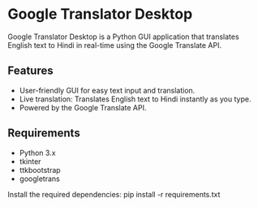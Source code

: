 # Google Translator Desktop

Google Translator Desktop is a Python GUI application that translates English text to Hindi in real-time using the Google Translate API.

## Features

- User-friendly GUI for easy text input and translation.
- Live translation: Translates English text to Hindi instantly as you type.
- Powered by the Google Translate API.

## Requirements

- Python 3.x
- tkinter
- ttkbootstrap
- googletrans




Install the required dependencies:
pip install -r requirements.txt


